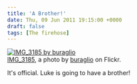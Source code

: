 ```yaml
---
title: 'A Brother!'
date: Thu, 09 Jun 2011 19:15:00 +0000
draft: false
tags: [The firehose]
---
```


[![IMG_3185 by buraglio](http://farm6.static.flickr.com/5144/5777979825_509fdfe074.jpg)](http://www.flickr.com/photos/buraglio/5777979825/ "IMG_3185")  
[IMG\_3185](http://www.flickr.com/photos/buraglio/5777979825/), a photo by [buraglio](http://www.flickr.com/photos/buraglio/) on Flickr.

It's official. Luke is going to have a brother!